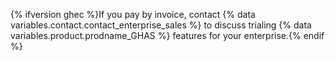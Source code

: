 {% ifversion ghec %}If you pay by invoice, contact {% data variables.contact.contact_enterprise_sales %} to discuss trialing {% data variables.product.prodname_GHAS %} features for your enterprise.{% endif %}
